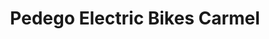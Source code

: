 ---
title: "Pedego Electric Bikes Carmel"
url: /carmel/pedego-electric-bikes-carmel/
shop: bicycle
---